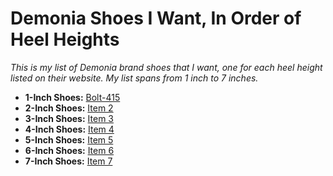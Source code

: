 # Demonia Shoes I Want, In Order of Heel Heights

*This is my list of Demonia brand shoes that I want, one for each heel height listed on their website. My list spans from 1 inch to 7 inches.*

- **1-Inch Shoes:** [Bolt-415](https://demoniacult.com/collections/all/products/bolt-415bvl?_pos=10&_fid=86b0955aa&_ss=c)
- **2-Inch Shoes:** [Item 2]()
- **3-Inch Shoes:** [Item 3]()
- **4-Inch Shoes:** [Item 4]()
- **5-Inch Shoes:** [Item 5]()
- **6-Inch Shoes:** [Item 6]()
- **7-Inch Shoes:** [Item 7]()
